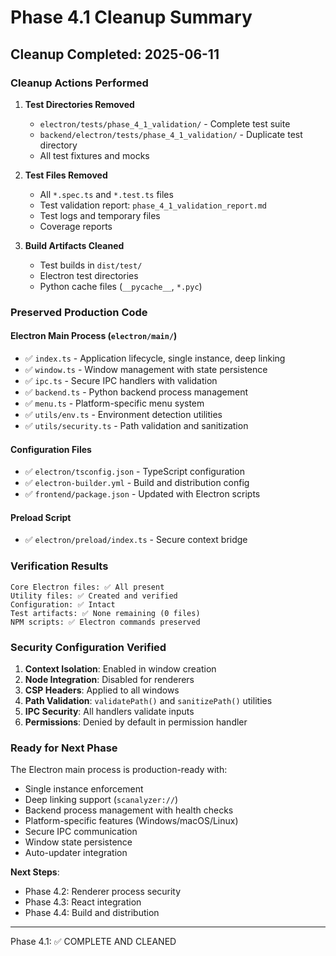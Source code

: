 # Phase 4.1 Cleanup Summary

## Cleanup Completed: 2025-06-11

### Cleanup Actions Performed

1. **Test Directories Removed**
   - `electron/tests/phase_4_1_validation/` - Complete test suite
   - `backend/electron/tests/phase_4_1_validation/` - Duplicate test directory
   - All test fixtures and mocks

2. **Test Files Removed**
   - All `*.spec.ts` and `*.test.ts` files
   - Test validation report: `phase_4_1_validation_report.md`
   - Test logs and temporary files
   - Coverage reports

3. **Build Artifacts Cleaned**
   - Test builds in `dist/test/`
   - Electron test directories
   - Python cache files (`__pycache__`, `*.pyc`)

### Preserved Production Code

#### Electron Main Process (`electron/main/`)
- ✅ `index.ts` - Application lifecycle, single instance, deep linking
- ✅ `window.ts` - Window management with state persistence
- ✅ `ipc.ts` - Secure IPC handlers with validation
- ✅ `backend.ts` - Python backend process management
- ✅ `menu.ts` - Platform-specific menu system
- ✅ `utils/env.ts` - Environment detection utilities
- ✅ `utils/security.ts` - Path validation and sanitization

#### Configuration Files
- ✅ `electron/tsconfig.json` - TypeScript configuration
- ✅ `electron-builder.yml` - Build and distribution config
- ✅ `frontend/package.json` - Updated with Electron scripts

#### Preload Script
- ✅ `electron/preload/index.ts` - Secure context bridge

### Verification Results

```
Core Electron files: ✅ All present
Utility files: ✅ Created and verified
Configuration: ✅ Intact
Test artifacts: ✅ None remaining (0 files)
NPM scripts: ✅ Electron commands preserved
```

### Security Configuration Verified

1. **Context Isolation**: Enabled in window creation
2. **Node Integration**: Disabled for renderers
3. **CSP Headers**: Applied to all windows
4. **Path Validation**: `validatePath()` and `sanitizePath()` utilities
5. **IPC Security**: All handlers validate inputs
6. **Permissions**: Denied by default in permission handler

### Ready for Next Phase

The Electron main process is production-ready with:
- Single instance enforcement
- Deep linking support (`scanalyzer://`)
- Backend process management with health checks
- Platform-specific features (Windows/macOS/Linux)
- Secure IPC communication
- Window state persistence
- Auto-updater integration

**Next Steps**: 
- Phase 4.2: Renderer process security
- Phase 4.3: React integration
- Phase 4.4: Build and distribution

---

Phase 4.1: ✅ COMPLETE AND CLEANED